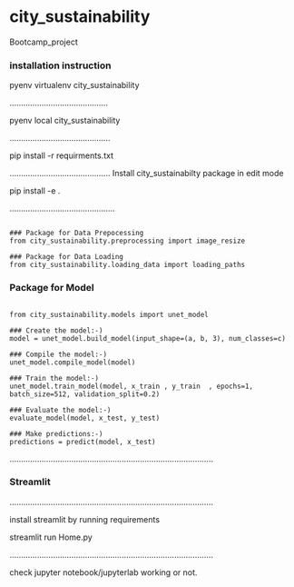 # city_sustainability
Bootcamp_project

### installation instruction

pyenv virtualenv city_sustainability

...........................................


pyenv local city_sustainability

............................................

pip install -r requirments.txt

............................................
Install city_sustainabilty package in edit mode

pip install -e .

..............................................

~~~~~~~

### Package for Data Prepocessing
from city_sustainability.preprocessing import image_resize

### Package for Data Loading
from city_sustainability.loading_data import loading_paths

~~~~~~~

### Package for Model
~~~~~

from city_sustainability.models import unet_model

### Create the model:-)
model = unet_model.build_model(input_shape=(a, b, 3), num_classes=c)

### Compile the model:-)
unet_model.compile_model(model)

### Train the model:-)
unet_model.train_model(model, x_train , y_train  , epochs=1, batch_size=512, validation_split=0.2)

### Evaluate the model:-)
evaluate_model(model, x_test, y_test)

### Make predictions:-)
predictions = predict(model, x_test)

~~~~~

.........................................................................................
### Streamlit
.........................................................................................

install streamlit by running requirements

streamlit run Home.py

.........................................................................................

check jupyter notebook/jupyterlab working or not.

####
